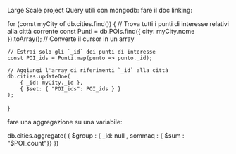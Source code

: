 Large Scale project
Query utili con mongodb:
fare il doc linking:

for (const myCity of db.cities.find()) {
// Trova tutti i punti di interesse relativi alla città corrente
const Punti = db.POIs.find({ city: myCity.nome }).toArray(); // Converte il cursor in un array

    // Estrai solo gli `_id` dei punti di interesse
    const POI_ids = Punti.map(punto => punto._id);

    // Aggiungi l'array di riferimenti `_id` alla città
    db.cities.updateOne(
        { _id: myCity._id },
        { $set: { "POI_ids": POI_ids } }
    );
}

fare una aggregazione su una variabile:

db.cities.aggregate(
{
$group : { _id: null , sommaq : { $sum : "$POI_count"}}
})

